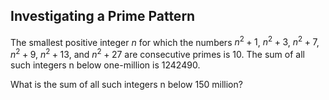 ## Investigating a Prime Pattern

The smallest positive integer $n$ for which the numbers $n^2+1$, $n^2+3$, $n^2+7$, $n^2+9$, $n^2+13$, and $n^2+27$ are consecutive primes is $10$. The sum of all such integers n below one-million is $1242490$.

What is the sum of all such integers n below $150$ million?
